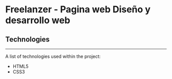 ﻿# Freelanzer - Pagina web Diseño y desarrollo web

## Technologies
***
A list of technologies used within the project:
* HTML5
* CSS3
